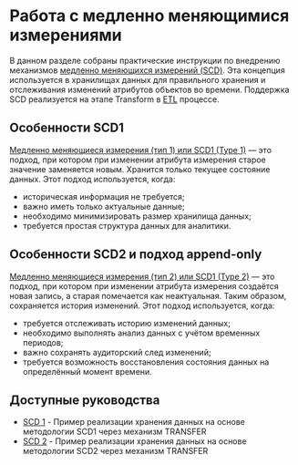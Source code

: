 # Работа с медленно меняющимися измерениями

В данном разделе собраны практические инструкции по внедрению механизмов [медленно меняющихся измерений (SCD)](https://ru.wikipedia.org/wiki/Медленно_меняющееся_измерение). Эта концепция используется в хранилищах данных для правильного хранения и отслеживания изменений атрибутов объектов во времени. Поддержка SCD реализуется на этапе Transform в [ETL](https://ru.wikipedia.org/wiki/ETL) процессе.

## Особенности SCD1

[Медленно меняющиеся измерения (тип 1) или SCD1 (Type 1)](https://ru.wikipedia.org/wiki/Медленно_меняющееся_измерение#Тип_1) — это подход, при котором при изменении атрибута измерения старое значение заменяется новым. Хранится только текущее состояние данных. Этот подход используется, когда:

- историческая информация не требуется;
- важно иметь только актуальные данные;
- необходимо минимизировать размер хранилища данных;
- требуется простая структура данных для аналитики.

## Особенности SCD2 и подход append-only

[Медленно меняющиеся измерения (тип 2) или SCD1 (Type 2)](https://ru.wikipedia.org/wiki/Медленно_меняющееся_измерение#Тип_2) — это подход, при котором при изменении атрибута измерения создаётся новая запись, а старая помечается как неактуальная. Таким образом, сохраняется история изменений. Этот подход используется, когда:

- требуется отслеживать историю изменений данных;
- необходимо выполнять анализ данных с учётом временных периодов;
- важно сохранять аудиторский след изменений;
- требуется возможность восстановления состояния данных на определённый момент времени.

## Доступные руководства

* [SCD 1](scd1-transfer.md) - Пример реализации хранения данных на основе методологии SCD1 через механизм TRANSFER
* [SCD 2](scd2-transfer.md) - Пример реализации хранения данных на основе методологии SCD2 через механизм TRANSFER
